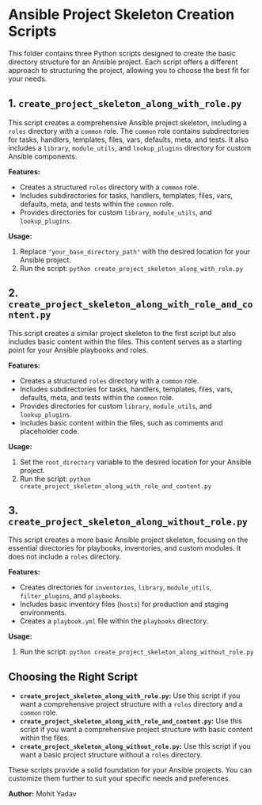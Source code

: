 # Ansible Project Skeleton Creation Scripts

This folder contains three Python scripts designed to create the basic directory structure for an Ansible project. Each script offers a different approach to structuring the project, allowing you to choose the best fit for your needs.

## 1. `create_project_skeleton_along_with_role.py`

This script creates a comprehensive Ansible project skeleton, including a `roles` directory with a `common` role. The `common` role contains subdirectories for tasks, handlers, templates, files, vars, defaults, meta, and tests. It also includes a `library`, `module_utils`, and `lookup_plugins` directory for custom Ansible components.

**Features:**

- Creates a structured `roles` directory with a `common` role.
- Includes subdirectories for tasks, handlers, templates, files, vars, defaults, meta, and tests within the `common` role.
- Provides directories for custom `library`, `module_utils`, and `lookup_plugins`.

**Usage:**

1. Replace `"your_base_directory_path"` with the desired location for your Ansible project.
2. Run the script: `python create_project_skeleton_along_with_role.py`

## 2. `create_project_skeleton_along_with_role_and_content.py`

This script creates a similar project skeleton to the first script but also includes basic content within the files. This content serves as a starting point for your Ansible playbooks and roles.

**Features:**

- Creates a structured `roles` directory with a `common` role.
- Includes subdirectories for tasks, handlers, templates, files, vars, defaults, meta, and tests within the `common` role.
- Provides directories for custom `library`, `module_utils`, and `lookup_plugins`.
- Includes basic content within the files, such as comments and placeholder code.

**Usage:**

1. Set the `root_directory` variable to the desired location for your Ansible project.
2. Run the script: `python create_project_skeleton_along_with_role_and_content.py`

## 3. `create_project_skeleton_along_without_role.py`

This script creates a more basic Ansible project skeleton, focusing on the essential directories for playbooks, inventories, and custom modules. It does not include a `roles` directory.

**Features:**

- Creates directories for `inventories`, `library`, `module_utils`, `filter_plugins`, and `playbooks`.
- Includes basic inventory files (`hosts`) for production and staging environments.
- Creates a `playbook.yml` file within the `playbooks` directory.

**Usage:**

1. Run the script: `python create_project_skeleton_along_without_role.py`

## Choosing the Right Script

- **`create_project_skeleton_along_with_role.py`:** Use this script if you want a comprehensive project structure with a `roles` directory and a `common` role.
- **`create_project_skeleton_along_with_role_and_content.py`:** Use this script if you want a comprehensive project structure with basic content within the files.
- **`create_project_skeleton_along_without_role.py`:** Use this script if you want a basic project structure without a `roles` directory.

These scripts provide a solid foundation for your Ansible projects. You can customize them further to suit your specific needs and preferences.

**Author:** Mohit Yadav

